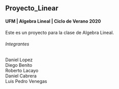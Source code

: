 ## Proyecto_Linear
#### UFM | Algebra Lineal | Ciclo de Verano 2020
Este es un proyecto para la clase de Algebra Lineal.

###### Integrantes
Daniel Lopez  
Diego Benito  
Roberto Lacayo   
Daniel Cabrera   
Luis Pedro Venegas  
